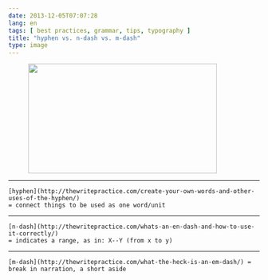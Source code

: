 ```yaml
---
date: 2013-12-05T07:07:28
lang: en
tags: [ best practices, grammar, tips, typography ]
title: "hyphen vs. n-dash vs. m-dash"
type: image
---
```


<figure>
<a
href="/wp-content/uploads/2013/12/tumblr_mxc5aane7G1qz82meo1_400.jpg"
rel="attachment"><img
src="/wp-content/uploads/2013/12/tumblr_mxc5aane7G1qz82meo1_400.jpg"
srcset="/wp-content/uploads/2013/12/tumblr_mxc5aane7G1qz82meo1_400.jpg 378w, /wp-content/uploads/2013/12/tumblr_mxc5aane7G1qz82meo1_400-300x175.jpg 300w"
sizes="(max-width: 378px) 100vw, 378px" width="378" height="220" /></a></figure>

-   --
    [hyphen](http://thewritepractice.com/create-your-own-words-and-other-uses-of-the-hyphen/)
    = connect things to be used as one word/unit
-   --
    [n-dash](http://thewritepractice.com/whats-an-en-dash-and-how-to-use-it-correctly/)
    = indicates a range, as in: X--Y (from x to y)
-   ---
    [m-dash](http://thewritepractice.com/what-the-heck-is-an-em-dash/) =
    break in narration, a short aside

